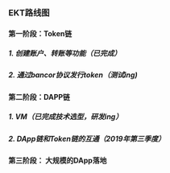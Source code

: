 ### EKT路线图

#### 第一阶段：Token链

##### 1. 创建账户、转账等功能（已完成）
##### 2. 通过bancor协议发行token（测试ing)


#### 第二阶段：DAPP链

##### 1. VM（已完成技术选型，研发ing）
##### 2. DApp链和Token链的互通（2019年第三季度）

#### 第三阶段： 大规模的DApp落地